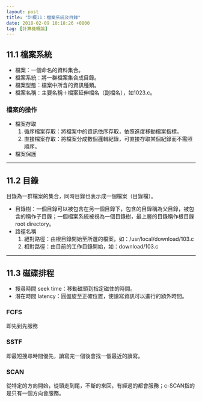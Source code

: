 ```yaml
---
layout: post
title: "計概11：檔案系統及目錄"
date: 2018-02-09 10:18:26 +0800
tag: [計算機概論]
---
```

## 11.1 檔案系統
- 檔案：一個命名的資料集合。
- 檔案系統：將一群檔案集合成目錄。
- 檔案型態：檔案中所含的資訊種類。
- 檔案名稱：主要名稱＋檔案延伸檔名（副檔名），如1023.c。

### 檔案的操作
- 檔案存取
	1. 循序檔案存取：將檔案中的資訊依序存取，依照進度移動檔案指標。
	2. 直接檔案存取：將檔案分成數個邏輯紀錄，可直接存取某個紀錄而不需照順序。
- 檔案保護

<!-- more -->

---
## 11.2 目錄
目錄為一群檔案的集合，同時目錄也表示成一個檔案（目錄檔）。

- 目錄樹：一個目錄可以被包含在另一個目錄下，包含的目錄稱為父目錄，被包含的稱作子目錄；一個檔案系統被視為一個目錄樹，最上層的目錄稱作根目錄 root directory。
- 路徑名稱
	1. 絕對路徑：由根目錄開始至所選的檔案，如：/usr/local/download/103.c
	2. 相對路徑：由目前的工作目錄開始，如：download/103.c

---
## 11.3 磁碟排程
- 搜尋時間 seek time：移動磁頭到指定磁住的時間。
- 潛在時間 latency：圓盤旋至正確位置，使讀寫資訊可以進行的額外時間。

### FCFS
即先到先服務
### SSTF
即最短搜尋時間優先，讀寫完一個後會找一個最近的讀寫。
### SCAN
從特定的方向開始，從頭走到尾，不斷的來回，有經過的都會服務；c-SCAN指的是只有一個方向會服務。